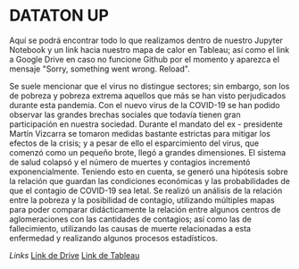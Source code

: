 # DATATON UP
Aquí se podrá encontrar todo lo que realizamos dentro de nuestro Jupyter Notebook y un link hacia nuestro mapa de calor en Tableau; así como el link a Google Drive en caso no funcione Github por el momento y aparezca el mensaje "Sorry, something went wrong. Reload". 

Se suele mencionar que el virus no distingue sectores; sin embargo, son los de pobreza y pobreza extrema aquellos que más se han visto perjudicados durante esta pandemia. Con el nuevo virus de la COVID-19 se han podido observar las grandes brechas sociales que todavía tienen gran participación en nuestra sociedad. Durante el mandato del ex - presidente Martín Vizcarra se tomaron medidas bastante estrictas para mitigar los efectos de la crisis; y a pesar de ello el esparcimiento del virus, que comenzó como un pequeño brote, llegó a grandes dimensiones. El sistema de salud colapsó y el número de muertes y contagios incrementó exponencialmente. Teniendo esto en cuenta, se generó una hipótesis sobre la relación que guardan las condiciones económicas y las probabilidades de que el contagio de COVID-19 sea letal. Se realizó un análisis de la relación entre la pobreza y la posibilidad de contagio, utilizando múltiples mapas para poder comparar didácticamente la relación entre algunos centros de aglomeraciones con las cantidades de contagios; así como las de fallecimiento, utilizando las causas de muerte relacionadas a esta enfermedad y realizando algunos procesos estadísticos. 

*Links*
[Link de Drive](https://drive.google.com/drive/folders/1xZkEmD3Eie8ASDej5_AjkbMtM-eHyv8n?usp=sharing)
[Link de Tableau](https://public.tableau.com/profile/valeria.sof.a.chu#!/vizhome/DATATON2021SA/Hoja1)
